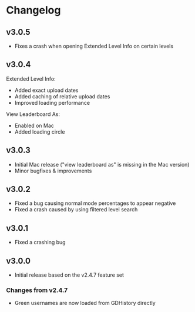 # Changelog
## v3.0.5
* Fixes a crash when opening Extended Level Info on certain levels

## v3.0.4
Extended Level Info:
* Added exact upload dates
* Added caching of relative upload dates
* Improved loading performance

View Leaderboard As:
* Enabled on Mac
* Added loading circle

## v3.0.3
* Initial Mac release ("view leaderboard as" is missing in the Mac version)
* Minor bugfixes & improvements

## v3.0.2
* Fixed a bug causing normal mode percentages to appear negative
* Fixed a crash caused by using filtered level search

## v3.0.1
* Fixed a crashing bug

## v3.0.0
* Initial release based on the v2.4.7 feature set

### Changes from v2.4.7
* Green usernames are now loaded from GDHistory directly